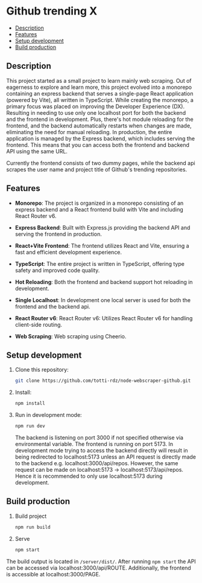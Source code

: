 # Github trending X

- [Description](#description)
- [Features](#features)
- [Setup development](#setup-development)
- [Build production](#build-production)

## Description

This project started as a small project to learn mainly web scraping. Out of eagerness to explore and learn more, this project evolved into a monorepo containing an express backend that serves a single-page React application (powered by Vite), all written in TypeScript. While creating the monorepo, a primary focus was placed on improving the Developer Experience (DX). Resulting in needing to use only one localhost port for both the backend and the frontend in development. Plus, there's hot module reloading for the frontend, and the backend automatically restarts when changes are made, eliminating the need for manual reloading.
In production, the entire application is managed by the Express backend, which includes serving the frontend. This means that you can access both the frontend and backend API using the same URL.

Currently the frontend consists of two dummy pages, while the backend api scrapes the user name and project title of Github's trending repositories.

## Features

- **Monorepo**: The project is organized in a monorepo consisting of an express backend and a React frontend build with Vite and including React Router v6.

- **Express Backend**: Built with Express.js providing the backend API and serving the frontend in production.

- **React+Vite Frontend**: The frontend utilizes React and Vite, ensuring a fast and efficient development experience.

- **TypeScript**: The entire project is written in TypeScript, offering type safety and improved code quality.

- **Hot Reloading**: Both the frontend and backend support hot reloading in development.

- **Single Localhost**: In development one local server is used for both the frontend and the backend api.

- **React Router v6**: React Router v6: Utilizes React Router v6 for handling client-side routing.

- **Web Scraping**: Web scraping using Cheerio.

## Setup development

1. Clone this repository:

   ```sh
   git clone https://github.com/totti-rdz/node-webscraper-github.git
   ```

2. Install:

   ```sh
   npm install
   ```

3. Run in development mode:

   ```sh
   npm run dev
   ```

   The backend is listening on port 3000 if not specified otherwise via environmental variable. The frontend is running on port 5173.
   In development mode trying to access the backend directly will result in being redirected to localhost:5173 unless an API request is directly made to the backend e.g. localhost:3000/api/repos. However, the same request can be made on localhost:5173 -> localhost:5173/api/repos. Hence it is recommended to only use localhost:5173 during development.

## Build production

1. Build project

   ```sh
   npm run build
   ```

2. Serve

   ```sh
   npm start
   ```

The build output is located in `/server/dist/`.
After running `npm start` the API can be accessed via localhost:3000/api/ROUTE. Additionally, the frontend is accessible at localhost:3000/PAGE.
